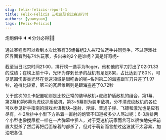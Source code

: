 ```yaml
---
slug: felix-felicis-report-1
title: Felix-Felicis 三社区联合比赛进行时
authors: [yuanyuan]
tags: [Felix-Felicis]
---
```


炮炮俱中🔈🔈分分必得🎉🎉

通过赛程表可以看到本次比赛有36组每组2人共72位选手共同竞争，不过游戏社区界面看到有74名玩家，多出来的2个是谁呢？真是好奇呢~

截至当日北京时间21:00，排行榜一选手为Roger，他和他的军刀打出了02:01.33的成绩；在榜上前十中，光环为穿刺长矛的战机有足足8架，占比达到了80%，可见范围伤害类光环在竞速领域是很吃香的呢~名列第二的海盗跟军刀只差了1.97秒，追得比较紧，第三的瓦尼维斯则是跟海盗差了0.72秒

关于这次的关卡配置呢则是比较正常的装甲敌机+虎纹护盾敌机的组合，第1幕、第2幕和第6幕为虎纹护盾敌机，第3~5幕则为装甲敌机，分不清虎纹敌机的各位可以参见新手指南的游戏术语板块~速射、浮游、普通子弹、飞镖和激光也是应有尽有，4-2后排中小型下方吊着一直射的炮管不知道被多少人骂过呢；6-3后排两个小型也像搅屎棍一样在一片弹幕中狙人，对于竞速机玩家而言可以很快地先把前置大型杀了然后再把后面躲着的都杀了，但对于萌新而言想过这波就不太容易，加油吧各位